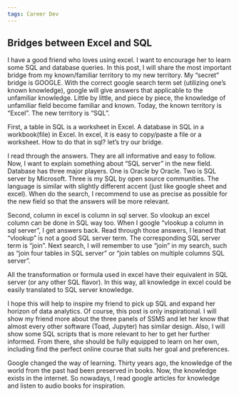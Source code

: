 ```yaml
---
tags: Career Dev
---
```


## Bridges between Excel and SQL

I have a good friend who loves using excel. I want to encourage her to learn some SQL and database queries. In this post, I will share the most important bridge from my known/familiar territory to my new territory. My “secret” bridge is GOOGLE. With the correct google search term set (utilizing one’s known knowledge), google will give answers that applicable to the unfamiliar knowledge. Little by little, and piece by piece, the knowledge of unfamiliar field become familiar and known. Today, the known territory is “Excel”. The new territory is “SQL”.

First, a table in SQL is a worksheet in Excel. A database in SQL in a workbook(file) in Excel. In excel, it is easy to copy/paste a file or a worksheet. How to do that in sql? let’s try our bridge.


I read through the answers. They are all informative and easy to follow. Now, I want to explain something about “SQL server” in the new field. Database has three major players. One is Oracle by Oracle. Two is SQL server by Microsoft. Three is my SQL by open source communities. The language is similar with slightly different accent (just like google sheet and excel). When do the search, I recommend to use as precise as possible for the new field so that the answers will be more relevant.

Second, column in excel is column in sql server. So vlookup an excel column can be done in SQL way too. When I google “vlookup a column in sql server”, I get answers back. Read through those answers, I leaned that “vlookup” is not a good SQL server term. The corresponding SQL server term is “join”. Next search, I will remember to use “join” in my search, such as “join four tables in SQL server” or “join tables on multiple columns SQL server”.

All the transformation or formula used in excel have their equivalent in SQL server (or any other SQL flavor). In this way, all knowledge in excel could be easily translated to SQL server knowledge.

I hope this will help to inspire my friend to pick up SQL and expand her horizon of data analytics. Of course, this post is only inspirational. I will show my friend more about the three panels of SSMS and let her know that almost every other software (Toad, Jupyter) has similar design. Also, I will show some SQL scripts that is more relevant to her to get her further informed. From there, she should be fully equipped to learn on her own, including find the perfect online course that suits her goal and preferences.

Google changed the way of learning. Thirty years ago, the knowledge of the world from the past had been preserved in books. Now, the knowledge exists in the internet. So nowadays, I read google articles for knowledge and listen to audio books for inspiration.
